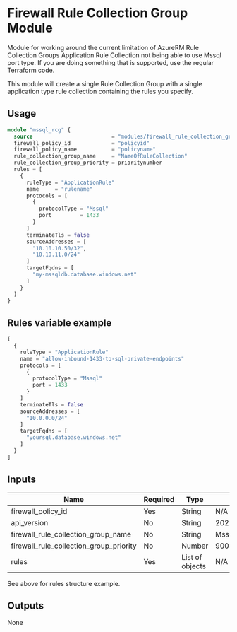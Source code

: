 # Firewall Rule Collection Group Module

Module for working around the current limitation of AzureRM Rule Collection Groups Application Rule Collection not being able to use Mssql port type.
If you are doing something that is supported, use the regular Terraform code.

This module will create a single Rule Collection Group with a single application type rule collection containing the rules you specify.

## Usage

```terraform
module "mssql_rcg" {
  source                         = "modules/firewall_rule_collection_group_azapi"
  firewall_policy_id             = "policyid"
  firewall_policy_name           = "policyname"
  rule_collection_group_name     = "NameOfRuleCollection"
  rule_collection_group_priority = prioritynumber
  rules = [
    {
      ruleType = "ApplicationRule"
      name     = "rulename"
      protocols = [
        {
          protocolType = "Mssql"
          port         = 1433
        }
      ]
      terminateTls = false
      sourceAddresses = [
        "10.10.10.50/32",
        "10.10.11.0/24"
      ]
      targetFqdns = [
        "my-mssqldb.database.windows.net"
      ]
    }
  ]
}
```

## Rules variable example

```terraform
[
  {
    ruleType = "ApplicationRule"
    name = "allow-inbound-1433-to-sql-private-endpoints"
    protocols = [
      {
        protocolType = "Mssql"
        port = 1433
      }
    ]
    terminateTls = false
    sourceAddresses = [
      "10.0.0.0/24"
    ]
    targetFqdns = [
      "yoursql.database.windows.net"
    ]
  }
]
```

## Inputs

|Name|Required|Type|Default|
|---|---|---|---|
|firewall_policy_id|Yes|String|N/A|
|api_version|No|String|2021-08-01|
|firewall_rule_collection_group_name|No|String|MssqlWorkaroundRuleCollection|
|firewall_rule_collection_group_priority|No|Number|900|
|rules|Yes|List of objects|N/A|

See above for rules structure example.

## Outputs

None

